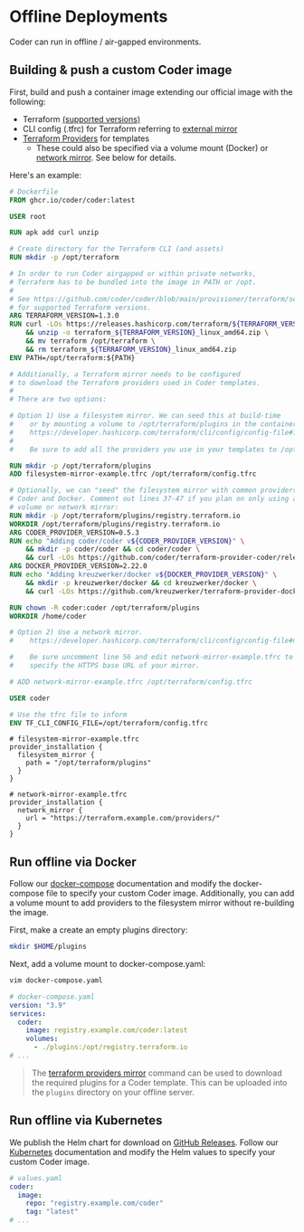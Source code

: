 # Offline Deployments

Coder can run in offline / air-gapped environments.

## Building & push a custom Coder image

First, build and push a container image extending our official image with the following:

- Terraform [(supported versions)](https://github.com/coder/coder/blob/main/provisioner/terraform/serve.go#L24-L25)
- CLI config (.tfrc) for Terraform referring to [external mirror](https://www.terraform.io/cli/config/config-file#explicit-installation-method-configuration)
- [Terraform Providers](https://registry.terraform.io) for templates
  - These could also be specified via a volume mount (Docker) or [network mirror](https://www.terraform.io/internals/provider-network-mirror-protocol). See below for details.

Here's an example:

```Dockerfile
# Dockerfile
FROM ghcr.io/coder/coder:latest

USER root

RUN apk add curl unzip

# Create directory for the Terraform CLI (and assets)
RUN mkdir -p /opt/terraform

# In order to run Coder airgapped or within private networks,
# Terraform has to be bundled into the image in PATH or /opt.
#
# See https://github.com/coder/coder/blob/main/provisioner/terraform/serve.go#L24-L25
# for supported Terraform versions.
ARG TERRAFORM_VERSION=1.3.0
RUN curl -LOs https://releases.hashicorp.com/terraform/${TERRAFORM_VERSION}/terraform_${TERRAFORM_VERSION}_linux_amd64.zip \
    && unzip -o terraform_${TERRAFORM_VERSION}_linux_amd64.zip \
    && mv terraform /opt/terraform \
    && rm terraform_${TERRAFORM_VERSION}_linux_amd64.zip
ENV PATH=/opt/terraform:${PATH}

# Additionally, a Terraform mirror needs to be configured
# to download the Terraform providers used in Coder templates.
#
# There are two options:

# Option 1) Use a filesystem mirror. We can seed this at build-time
#    or by mounting a volume to /opt/terraform/plugins in the container.
#    https://developer.hashicorp.com/terraform/cli/config/config-file#filesystem_mirror
#
#    Be sure to add all the providers you use in your templates to /opt/terraform/plugins

RUN mkdir -p /opt/terraform/plugins
ADD filesystem-mirror-example.tfrc /opt/terraform/config.tfrc

# Optionally, we can "seed" the filesystem mirror with common providers.
# Coder and Docker. Comment out lines 37-47 if you plan on only using a
# volume or network mirror:
RUN mkdir -p /opt/terraform/plugins/registry.terraform.io
WORKDIR /opt/terraform/plugins/registry.terraform.io
ARG CODER_PROVIDER_VERSION=0.5.3
RUN echo "Adding coder/coder v${CODER_PROVIDER_VERSION}" \
    && mkdir -p coder/coder && cd coder/coder \
    && curl -LOs https://github.com/coder/terraform-provider-coder/releases/download/v${CODER_PROVIDER_VERSION}/terraform-provider-coder_${CODER_PROVIDER_VERSION}_linux_amd64.zip
ARG DOCKER_PROVIDER_VERSION=2.22.0
RUN echo "Adding kreuzwerker/docker v${DOCKER_PROVIDER_VERSION}" \
    && mkdir -p kreuzwerker/docker && cd kreuzwerker/docker \
    && curl -LOs https://github.com/kreuzwerker/terraform-provider-docker/releases/download/v${DOCKER_PROVIDER_VERSION}/terraform-provider-docker_${DOCKER_PROVIDER_VERSION}_linux_amd64.zip

RUN chown -R coder:coder /opt/terraform/plugins
WORKDIR /home/coder

# Option 2) Use a network mirror.
#    https://developer.hashicorp.com/terraform/cli/config/config-file#network_mirror

#    Be sure uncomment line 56 and edit network-mirror-example.tfrc to
#    specify the HTTPS base URL of your mirror.

# ADD network-mirror-example.tfrc /opt/terraform/config.tfrc

USER coder

# Use the tfrc file to inform
ENV TF_CLI_CONFIG_FILE=/opt/terraform/config.tfrc
```

```hcl
# filesystem-mirror-example.tfrc
provider_installation {
  filesystem_mirror {
    path = "/opt/terraform/plugins"
  }
}
```

```hcl
# network-mirror-example.tfrc
provider_installation {
  network_mirror {
    url = "https://terraform.example.com/providers/"
  }
}
```

## Run offline via Docker

Follow our [docker-compose](./docker.md#run-coder-with-docker-compose) documentation and modify the docker-compose file to specify your custom Coder image. Additionally, you can add a volume mount to add providers to the filesystem mirror without re-building the image.

First, make a create an empty plugins directory:

```sh
mkdir $HOME/plugins
```

Next, add a volume mount to docker-compose.yaml:

```sh
vim docker-compose.yaml
```

```yaml
# docker-compose.yaml
version: "3.9"
services:
  coder:
    image: registry.example.com/coder:latest
    volumes:
      - ./plugins:/opt/registry.terraform.io
# ...
```

> The [terraform providers mirror](https://www.terraform.io/cli/commands/providers/mirror) command can be used to download the required plugins for a Coder template. This can be uploaded into the `plugins` directory on your offline server.

## Run offline via Kubernetes

We publish the Helm chart for download on [GitHub Releases](https://github.com/coder/coder/releases). Follow our [Kubernetes](./kubernetes.md) documentation and modify the Helm values to specify your custom Coder image.

```yaml
# values.yaml
coder:
  image:
    repo: "registry.example.com/coder"
    tag: "latest"
# ...
```
